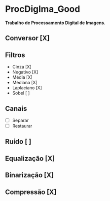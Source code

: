 # ProcDigIma_Good

**Trabalho de Processamento Digital de Imagens**.

## Conversor [X]

## Filtros

- Cinza [X]
- Negativo [X]
- Média [X]
- Mediana [X]
- Laplaciano [X]
- Sobel [ ]

## Canais

- [ ] Separar
- [ ] Restaurar

## Ruído [ ]

## Equalização [X]

## Binarização [X]

## Compressão [X]
